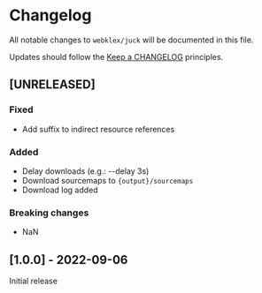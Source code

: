 # Changelog

All notable changes to `webklex/juck` will be documented in this file.

Updates should follow the [Keep a CHANGELOG](http://keepachangelog.com/) principles.


## [UNRELEASED]
### Fixed
- Add suffix to indirect resource references

### Added
- Delay downloads (e.g.: --delay 3s)
- Download sourcemaps to `{output}/sourcemaps`
- Download log added

### Breaking changes
- NaN

## [1.0.0] - 2022-09-06
Initial release
